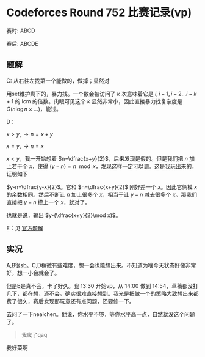 # Codeforces Round 752 比赛记录(vp)

赛时: ABCD

赛后: ABCDE

## 题解

C: 从右往左找第一个能做的，做掉；显然对

用set维护剩下的，暴力找。一个数会被访问了 $k$ 次意味着它是 $i,i-1,i-2...i-k+1$ 的 lcm 的倍数。肉眼可见这个 $k$ 显然非常小，因此直接暴力找复杂度是 $O(n\log n\times ...)$，能过。

D：

$x>y,\to n=x+y$

$x=y,\to n=x$

$x<y$，我一开始想着 $n=\dfrac{x+y}{2}$，后来发现是假的。但是我们把 $n$ 加上若干个 $x$，使得 $(y-n)=n\mod x$，发现这样一定可以调。这是我玩出来的，证明如下

$y-n=\dfrac{y-x}{2}$。它和 $n=\dfrac{x+y}{2}$ 刚好差一个 $x$。因此它俩模 $x$ 的余数相同。然后不断让 $n$ 加上很多个 $x$，相当于让 $y-n$ 减去很多个 $x$。那我们直接把 $y-n$ 模上一个 $x$，就对了。

也就是说，输出 $y-(\dfrac{x+y}{2}\mod x)$。

E：见 [官方题解](https://codeforces.ml/blog/entry/96460) 

## 实况

A,B很sb。C,D稍微有些难度，想一会也能想出来。不知道为啥今天状态好像非常好，想一小会就会了。

但是E是真不会，卡了好久。我 13:30 开始vp，从 14:00 做到 14:54，草稿都没打几下，都在想，还不会。确实很难直接想到。我光是把做一个的策略大致想出来都费了很久，赛后发现那玩意还有点问题，还要修一下。

去问了一下nealchen。他说，你水平不够，等你水平高一点，自然就没这个问题了。

> 我爬了qaq

我好菜啊